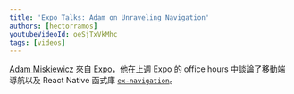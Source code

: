 ```yaml
---
title: 'Expo Talks: Adam on Unraveling Navigation'
authors: [hectorramos]
youtubeVideoId: oeSjTxVkMhc
tags: [videos]
---
```


[Adam Miskiewicz](https://twitter.com/skevy) 來自 [Expo](https://expo.io/)，他在上週 Expo 的 office hours 中談論了移動端導航以及 React Native 函式庫 [`ex-navigation`](https://github.com/exponent/ex-navigation)。